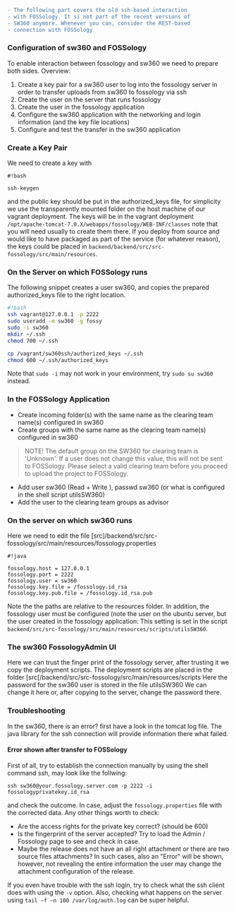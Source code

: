 ```diff
- The following part covers the old ssh-based interaction
- with FOSSology. It si not part of the recent versions of
- SW360 anymore. Whenever you can, consider the REST-based
- connection with FOSSology
```

### Configuration of sw360 and FOSSology

To enable interaction between fossology and sw360 we need to prepare both sides. Overview:

1. Create a key pair for a sw360 user to log into the fossology server in order to transfer uploads from sw360 to fossology via ssh
1. Create the user on the server that runs fossology
1. Create the user in the fossology application
1. Configure the sw360 application with the networking and login information (and the key file locations)
1. Configure and test the transfer in the sw360 application

### Create a Key Pair

We need to create a key with 

```
#!bash

ssh-keygen
```
and the public key should be put in the authorized_keys file, for simplicity we use the transparently mounted folder on the host machine of our vagrant deployment. The keys will be in the vagrant deployment ```/opt/apache-tomcat-7.0.X/webapps/fossology/WEB-INF/classes```
note that you will need usually to create them there. If you deploy from source and would like to have packaged as part of the service (for whatever reason), the keys could be placed in ```backend/backend/src/src-fossology/src/main/resources```.

### On the Server on which FOSSology runs

The following snippet creates a user sw360, and copies the prepared authorized_keys file to the right location.

```sh
#!bash
ssh vagrant@127.0.0.1 -p 2222
sudo useradd -m sw360 -g fossy
sudo -i sw360
mkdir ~/.ssh
chmod 700 ~/.ssh

cp /vagrant/sw360ssh/authorized_keys ~/.ssh
chmod 600 ~/.ssh/authorized_keys
```

Note that ```sudo -i``` may not work in your environment, try ```sudo su sw360``` instead.

### In the FOSSology Application

* Create incoming folder(s) with the same name as the clearing team name(s) configured in sw360
* Create groups with the same name as the clearing team name(s) configured in sw360

> NOTE! The default group on the SW360 for clearing team is 'Unknown'. If a user does not change this value, this will not be sent to FOSSology. Please select a valid clearing team before you proceed to upload the project to FOSSology.

* Add user sw360 (Read + Write ), passwd sw360 (or what is configured in the shell script utilsSW360)
* Add the user to the clearing team groups as advisor

### On the server on which sw360 runs

Here we need to edit the file [src]/backend/src/src-fossology/src/main/resources/fossology.properties

```
#!java

fossology.host = 127.0.0.1
fossology.port = 2222
fossology.user = sw360
fossology.key.file = /fossology.id_rsa
fossology.key.pub.file = /fossology.id_rsa.pub
```
Note the the paths are relative to the resources folder. In addition, the fossology user must be configured (note the user on the ubuntu server, but the user created in the fossology application: This setting is set in the script ```backend/src/src-fossology/src/main/resources/scripts/utilsSW360```.

### The sw360 FossologyAdmin UI

Here we can trust the finger print of the fossology server, after trusting it we copy the deployment scripts. The deployment scripts are placed in the folder 
  [src[/backend/src/src-fossology/src/main/resources/scripts
Here the password for the sw360 user is stored in the file 
  utilsSW360
We can change it here or, after copying to the server, change the password there.

### Troubleshooting

In the sw360, there is an error? first have a look in the tomcat log file. The java library for the ssh connection will provide information there what failed.

#### Error shown after transfer to FOSSology

First of all, try to establish the connection manually by using the shell command ssh, may look like the follwing:

```
ssh sw360@your.fossology.server.com -p 2222 -i fossologyprivatekey.id_rsa
```

and check the outcome. In case, adjust the ```fossology.properties``` file with the corrected data. Any other things worth to check:

* Are the access rights for the private key correct? (should be 600)
* Is the fingerprint of the server accepted? Try to load the Admin / Fossology page to see and check in case.
* Maybe the release does not have an all right attachment or there are two source files attachments? In such cases, also an "Error" will be shown, however, not revealing the entire information the user may change the attachment configuration of the release.

If you even have trouble with the ssh login, try to check what the ssh client does with using the ```-v``` option. Also, checking what happens on the server using ```tail –f –n 100 /var/log/auth.log``` can be super helpful.